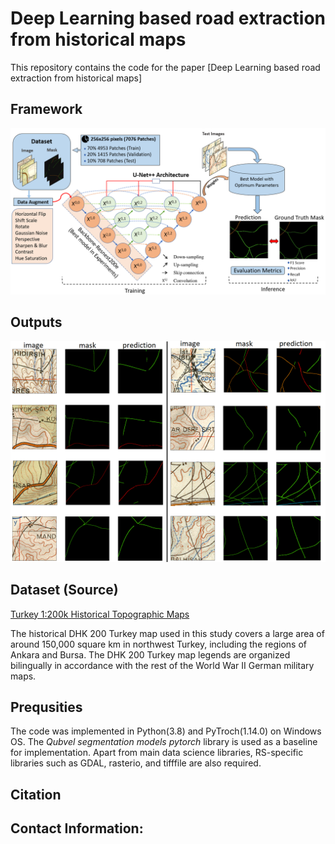 # Deep Learning based road extraction from historical maps 
This repository contains the code for the paper [Deep Learning based road extraction from historical maps]

Framework
---------------------
![alt text](figures/framework.png)


Outputs
---------------------
![alt text](figures/resnest200e.png)

Dataset (Source)
---------------------
[Turkey 1:200k Historical Topographic Maps](http://digitalarchive.mcmaster.ca/islandora/object/macrepo%3A82339)


The historical DHK 200 Turkey map used in this study covers a large area of around
150,000 square km in northwest Turkey, including the regions of Ankara and Bursa.
The DHK 200 Turkey map legends are organized bilingually in accordance with the rest of the World War II German military
maps.


Prequsities
---------------------

The code was implemented in Python(3.8) and PyTroch(1.14.0) on Windows OS. The *Qubvel segmentation models pytorch* library is used as a baseline for implementation. 
Apart from main data science libraries, RS-specific libraries such as GDAL, rasterio, and tifffile are also required.

Citation
---------------------

Contact Information:
--------------------
